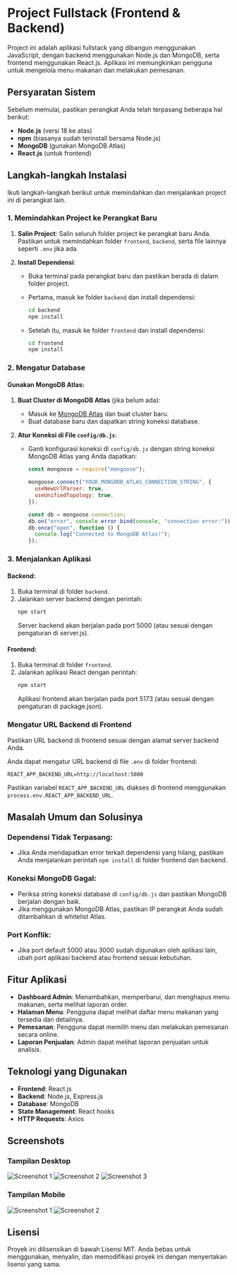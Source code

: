 # Project Fullstack (Frontend & Backend)

Project ini adalah aplikasi fullstack yang dibangun menggunakan JavaScript, dengan backend menggunakan Node.js dan MongoDB, serta frontend menggunakan React.js. Aplikasi ini memungkinkan pengguna untuk mengelola menu makanan dan melakukan pemesanan.

## Persyaratan Sistem

Sebelum memulai, pastikan perangkat Anda telah terpasang beberapa hal berikut:
- **Node.js** (versi 18 ke atas)
- **npm** (biasanya sudah terinstall bersama Node.js)
- **MongoDB** (gunakan MongoDB Atlas)
- **React.js** (untuk frontend)

## Langkah-langkah Instalasi

Ikuti langkah-langkah berikut untuk memindahkan dan menjalankan project ini di perangkat lain.

### 1. Memindahkan Project ke Perangkat Baru

1. **Salin Project**: Salin seluruh folder project ke perangkat baru Anda. Pastikan untuk memindahkan folder `frontend`, `backend`, serta file lainnya seperti `.env` jika ada.

2. **Install Dependensi**:
   - Buka terminal pada perangkat baru dan pastikan berada di dalam folder project.
   
   - Pertama, masuk ke folder `backend` dan install dependensi:
     ```bash
     cd backend
     npm install
     ```

   - Setelah itu, masuk ke folder `frontend` dan install dependensi:
     ```bash
     cd frontend
     npm install
     ```

### 2. Mengatur Database

#### Gunakan MongoDB Atlas:
1. **Buat Cluster di MongoDB Atlas** (jika belum ada):
   - Masuk ke [MongoDB Atlas](https://www.mongodb.com/cloud/atlas) dan buat cluster baru.
   - Buat database baru dan dapatkan string koneksi database.

2. **Atur Koneksi di File `config/db.js`**:
   - Ganti konfigurasi koneksi di `config/db.js` dengan string koneksi MongoDB Atlas yang Anda dapatkan:
     ```javascript
     const mongoose = require("mongoose");

     mongoose.connect("YOUR_MONGODB_ATLAS_CONNECTION_STRING", {
       useNewUrlParser: true,
       useUnifiedTopology: true,
     });

     const db = mongoose.connection;
     db.on("error", console.error.bind(console, "connection error:"));
     db.once("open", function () {
       console.log("Connected to MongoDB Atlas!");
     });
     ```

### 3. Menjalankan Aplikasi

#### Backend:
1. Buka terminal di folder `backend`.
2. Jalankan server backend dengan perintah:
   ```bash
   npm start
   ```
   Server backend akan berjalan pada port 5000 (atau sesuai dengan pengaturan di server.js).

#### Frontend:
1. Buka terminal di folder `frontend`.
2. Jalankan aplikasi React dengan perintah:
   ```bash
   npm start
   ```
   Aplikasi frontend akan berjalan pada port 5173 (atau sesuai dengan pengaturan di package.json).

### Mengatur URL Backend di Frontend
Pastikan URL backend di frontend sesuai dengan alamat server backend Anda.

Anda dapat mengatur URL backend di file `.env` di folder frontend:
```
REACT_APP_BACKEND_URL=http://localhost:5000
```
Pastikan variabel `REACT_APP_BACKEND_URL` diakses di frontend menggunakan `process.env.REACT_APP_BACKEND_URL`.

## Masalah Umum dan Solusinya

### Dependensi Tidak Terpasang:
- Jika Anda mendapatkan error terkait dependensi yang hilang, pastikan Anda menjalankan perintah `npm install` di folder frontend dan backend.

### Koneksi MongoDB Gagal:
- Periksa string koneksi database di `config/db.js` dan pastikan MongoDB berjalan dengan baik.
- Jika menggunakan MongoDB Atlas, pastikan IP perangkat Anda sudah ditambahkan di whitelist Atlas.

### Port Konflik:
- Jika port default 5000 atau 3000 sudah digunakan oleh aplikasi lain, ubah port aplikasi backend atau frontend sesuai kebutuhan.

## Fitur Aplikasi
- **Dashboard Admin**: Menambahkan, memperbarui, dan menghapus menu makanan, serta melihat laporan order.
- **Halaman Menu**: Pengguna dapat melihat daftar menu makanan yang tersedia dan detailnya.
- **Pemesanan**: Pengguna dapat memilih menu dan melakukan pemesanan secara online.
- **Laporan Penjualan**: Admin dapat melihat laporan penjualan untuk analisis.

## Teknologi yang Digunakan
- **Frontend**: React.js
- **Backend**: Node.js, Express.js
- **Database**: MongoDB
- **State Management**: React hooks
- **HTTP Requests**: Axios

## Screenshots
### Tampilan Desktop
![Screenshot 1](https://user-images.githubusercontent.com/12345678/abcdef123456/image.png)
![Screenshot 2](https://user-images.githubusercontent.com/12345678/abcdef123456/image.png)
![Screenshot 3](https://user-images.githubusercontent.com/12345678/abcdef123456/image.png)
### Tampilan Mobile
![Screenshot 1](https://user-images.githubusercontent.com/12345678/abcdef123456/image.png)
![Screenshot 2](https://user-images.githubusercontent.com/12345678/abcdef123456/image.png)

## Lisensi
Proyek ini dilisensikan di bawah Lisensi MIT. Anda bebas untuk menggunakan, menyalin, dan memodifikasi proyek ini dengan menyertakan lisensi yang sama.